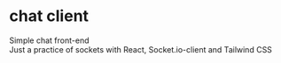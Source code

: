 # chat client  
Simple chat front-end  
Just a practice of sockets with React, Socket.io-client and Tailwind CSS
